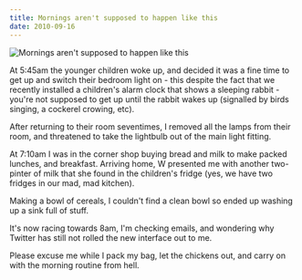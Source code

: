 ```yaml
---
title: Mornings aren't supposed to happen like this
date: 2010-09-16
---
```


![Mornings aren't supposed to happen like this](https://source.unsplash.com/Pll7AP6NFpY/1600x900)

At 5:45am the younger children woke up, and decided it was a fine time to get up and switch their bedroom light on - this despite the fact that we recently installed a children's alarm clock that shows a sleeping rabbit - you're not supposed to get up until the rabbit wakes up (signalled by birds singing, a cockerel crowing, etc).

After returning to their room seventimes, I removed all the lamps from their room, and threatened to take the lightbulb out of the main light fitting.

At 7:10am I was in the corner shop buying bread and milk to make packed lunches, and breakfast. Arriving home, W presented me with another two-pinter of milk that she found in the children's fridge (yes, we have two fridges in our mad, mad kitchen).

Making a bowl of cereals, I couldn't find a clean bowl so ended up washing up a sink full of stuff.

It's now racing towards 8am, I'm checking emails, and wondering why Twitter has still not rolled the new interface out to me.

Please excuse me while I pack my bag, let the chickens out, and carry on with the morning routine from hell.